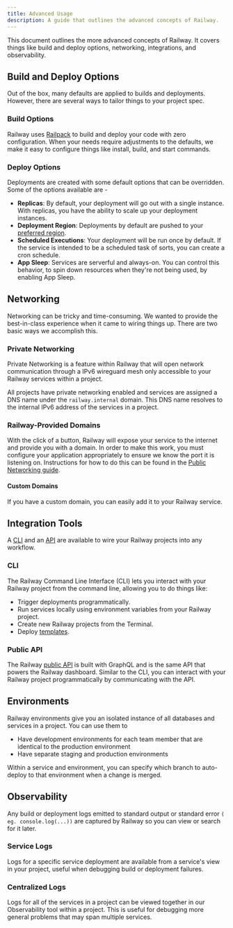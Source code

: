 ```yaml
---
title: Advanced Usage
description: A guide that outlines the advanced concepts of Railway.
---
```


This document outlines the more advanced concepts of Railway. It covers things like build and deploy options, networking, integrations, and observability.

## Build and Deploy Options

Out of the box, many defaults are applied to builds and deployments. However, there are several ways to tailor things to your project spec.

### Build Options

Railway uses <a href="https://railpack.com" target="_blank">Railpack</a> to build and deploy your code with zero configuration. When your needs require adjustments to the defaults, we make it easy to configure things like install, build, and start commands.

### Deploy Options

Deployments are created with some default options that can be overridden. Some of the options available are -

- **Replicas**: By default, your deployment will go out with a single instance. With replicas, you have the ability to scale up your deployment instances.
- **Deployment Region**: Deployments by default are pushed to your [preferred region](https://railway.com/workspace).
- **Scheduled Executions**: Your deployment will be run once by default. If the service is intended to be a scheduled task of sorts, you can create a cron schedule.
- **App Sleep**: Services are serverful and always-on. You can control this behavior, to spin down resources when they're not being used, by enabling App Sleep.

## Networking

Networking can be tricky and time-consuming. We wanted to provide the best-in-class experience when it came to wiring things up. There are two basic ways we accomplish this.

### Private Networking

Private Networking is a feature within Railway that will open network communication through a IPv6 wireguard mesh only accessible to your Railway services within a project.

All projects have private networking enabled and services are assigned a DNS name under the `railway.internal` domain. This DNS name resolves to the internal IPv6 address of the services in a project.

### Railway-Provided Domains

With the click of a button, Railway will expose your service to the internet and provide you with a domain. In order to make this work, you must configure your application appropriately to ensure we know the port it is listening on. Instructions for how to do this can be found in the [Public Networking guide](/guides/public-networking).

#### Custom Domains

If you have a custom domain, you can easily add it to your Railway service.

## Integration Tools

A <a href="https://docs.railway.com/guides/cli" target="_blank">CLI</a> and an <a href="https://docs.railway.com/guides/public-api" target="_blank">API</a> are available to wire your Railway projects into any workflow.

### CLI

The Railway Command Line Interface (CLI) lets you interact with your Railway project from the command line, allowing you to do things like:

- Trigger deployments programmatically.
- Run services locally using environment variables from your Railway project.
- Create new Railway projects from the Terminal.
- Deploy <a href="https://docs.railway.com/reference/templates" target="_blank">templates</a>.

### Public API

The Railway <a href="https://docs.railway.com/guides/public-api" target="_blank">public API</a> is built with GraphQL and is the same API that powers the Railway dashboard. Similar to the CLI, you can interact with your Railway project programmatically by communicating with the API.

## Environments

Railway environments give you an isolated instance of all databases and services in a project. You can use them to

- Have development environments for each team member that are identical to the production environment
- Have separate staging and production environments

Within a service and environment, you can specify which branch to auto-deploy to that environment when a change is merged.

## Observability

Any build or deployment logs emitted to standard output or standard error `( eg. console.log(...))` are captured by Railway so you can view or search for it later.

### Service Logs

Logs for a specific service deployment are available from a service's view in your project, useful when debugging build or deployment failures.

### Centralized Logs

Logs for all of the services in a project can be viewed together in our Observability tool within a project. This is useful for debugging more general problems that may span multiple services.
